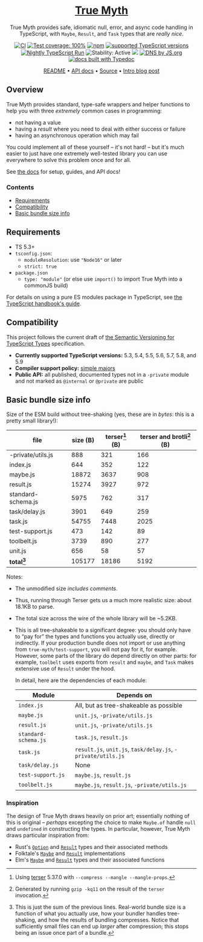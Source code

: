 <h1 align="center"><a href='https://github.com/true-myth/true-myth'>True Myth</a></h1>

<p align="center">True Myth provides safe, idiomatic null, error, and async code handling in TypeScript, with <code>Maybe</code>, <code>Result</code>, and <code>Task</code> types that are <em>really nice</em>.</p>

<p align="center">
  <a href='https://github.com/true-myth/true-myth/blob/main/.github/workflows/CI.yml'><img src='https://github.com/true-myth/true-myth/actions/workflows/CI.yml/badge.svg?branch=main' title='CI'></a>
  <a href='https://github.com/true-myth/true-myth/blob/master/package.json#L78-L85'><img src='https://img.shields.io/badge/Vitest-100%25-0a7c00.svg' alt='Test coverage: 100%'></a>
  <a href='https://www.npmjs.com/package/true-myth'><img src='https://img.shields.io/npm/v/true-myth.svg' alt='npm'></a>
  <a href='https://github.com/true-myth/true-myth/blob/main/.github/workflows/CI.yml#L59'><img src='https://img.shields.io/badge/TypeScript-5.3%20%3C=%205.9%20%7C%20next-3178c6' alt='supported TypeScript versions'></a>
  <a href='https://github.com/true-myth/true-myth/actions/workflows/Nightly.yml'><img src='https://github.com/true-myth/true-myth/workflows/Nightly%20TypeScript%20Run/badge.svg' alt='Nightly TypeScript Run'></a>
  <img src='https://img.shields.io/badge/stability-active-663399' alt='Stability: Active'>
  <a href='https://github.com/true-myth/true-myth/blob/main/LICENSE'><img src='https://img.shields.io/github/license/true-myth/true-myth.svg'></a>
  <a href='https://js.org'><img src='https://img.shields.io/badge/dns-js.org-ffb400.svg' alt='DNS by JS.org'></a>
  <a href='http://true-myth.js.org'><img src='https://img.shields.io/badge/docs-Typedoc-009fb5.svg' alt='docs built with Typedoc'></a>
</p>

<p align="center">
  <a href='https://github.com/true-myth/true-myth'>README</a> • <a href='https://true-myth.js.org'>API docs</a> • <a href='https://github.com/true-myth/true-myth/tree/main/src'>Source</a> • <a href='http://www.chriskrycho.com/2017/announcing-true-myth-10.html'>Intro blog post</a>
</p>

## Overview

True Myth provides standard, type-safe wrappers and helper functions to help you with three _extremely_ common cases in programming:

- not having a value
- having a _result_ where you need to deal with either success or failure
- having an asynchronous operation which may fail

You could implement all of these yourself – it's not hard! – but it's much easier to just have one extremely well-tested library you can use everywhere to solve this problem once and for all.

See [the docs](https://true-myth.js.org) for setup, guides, and API docs!

### Contents

- [Requirements](#requirements)
- [Compatibility](#compatibility)
- [Basic bundle size info](#basic-bundle-size-info)

## Requirements

- TS 5.3+
- `tsconfig.json`:
  - `moduleResolution`: use `"Node16"` or later
  - `strict: true`
- `package.json`
  - `type: "module"` (or else use `import()` to import True Myth into a commonJS build)

For details on using a pure ES modules package in TypeScript, see [the TypeScript handbook's guide](https://www.typescriptlang.org/docs/handbook/esm-node.html).


## Compatibility

This project follows the current draft of [the Semantic Versioning for TypeScript Types][semver] specification.

- **Currently supported TypeScript versions:** 5.3, 5.4, 5.5, 5.6, 5.7, 5.8, and 5.9
- **Compiler support policy:** [simple majors][sm]
- **Public API:** all published, documented types not in a `-private` module and not marked as `@internal` or `@private` are public

[semver]: https://www.semver-ts.org
[sm]: https://www.semver-ts.org/formal-spec/5-compiler-considerations.html#simple-majors

## Basic bundle size info

Size of the ESM build without tree-shaking (yes, these are in *bytes*: this is a pretty small library!):

|       file         | size (B) | terser[^terser] (B) | terser and brotli[^brotli] (B) |
| ------------------ | -------- | ------------------- | ------------------------------ |
| -private/utils.js  |      888 |                 321 |                            166 |
| index.js           |      644 |                 352 |                            122 |
| maybe.js           |    18872 |                3637 |                            908 |
| result.js          |    15274 |                3927 |                            972 |
| standard-schema.js |     5975 |                 762 |                            317 |
| task/delay.js      |     3901 |                 649 |                            259 |
| task.js            |    54755 |                7448 |                           2025 |
| test-support.js    |      473 |                 142 |                             89 |
| toolbelt.js        |     3739 |                 890 |                            277 |
| unit.js            |      656 |                  58 |                             57 |
| **total[^total]**  |   105177 |               18186 |                           5192 |


Notes:

- The unmodified size *includes comments*.
- Thus, running through Terser gets us a much more realistic size: about 18.1KB to parse.
- The total size across the wire of the whole library will be ~5.2KB.
- This is all tree-shakeable to a significant degree: you should only have to “pay for” the types and functions you actually use, directly or indirectly. If your production bundle does not import or use anything from `true-myth/test-support`, you will not pay for it, for example. However, some parts of the library do depend directly on other parts: for example, `toolbelt` uses exports from `result` and `maybe`, and `Task` makes extensive use of `Result` under the hood.

    In detail, here are the dependencies of each module:

    | Module               | Depends on                                                   |
    | -------------------- | ------------------------------------------------------------ |
    | `index.js`           | All, but as tree-shakeable as possible                       |
    | `maybe.js`           | `unit.js`, `-private/utils.js`                               |
    | `result.js`          | `unit.js`, `-private/utils.js`                               |
    | `standard-schema.js` | `task.js`, `result.js`                                       |
    | `task.js`            | `result.js`, `unit.js`, `task/delay.js`, `-private/utils.js` |
    | `task/delay.js`      | None                                                         |
    | `test-support.js`    | `maybe.js`, `result.js`                                      |
    | `toolbelt.js`        | `maybe.js`, `result.js`, `-private/utils.js`                 |

[^terser]: Using [terser](https://github.com/terser/terser) 5.37.0 with `--compress --mangle --mangle-props`.

[^brotli]: Generated by running `gzip -kq11` on the result of the `terser` invocation.

[^total]: This is just the sum of the previous lines. Real-world bundle size is a function of what you actually use, how your bundler handles tree-shaking, and how the results of bundling compresses. Notice that sufficiently small files can end up _larger_ after compression; this stops being an issue once part of a bundle.


### Inspiration

The design of True Myth draws heavily on prior art; essentially nothing of this is original – _perhaps_ excepting the choice to make `Maybe.of` handle `null` and `undefined` in constructing the types. In particular, however, True Myth draws particular inspiration from:

- Rust's [`Option`][rs-option] and [`Result`][rs-result] types and their associated methods
- Folktale's [`Maybe`][ft-maybe] and [`Result`][ft-result] implementations
- Elm's [`Maybe`][elm-maybe] and [`Result`][elm-result] types and their
  associated functions

[rs-option]: https://doc.rust-lang.org/stable/std/option/
[rs-result]: https://doc.rust-lang.org/stable/std/result/
[ft-maybe]: http://folktale.origamitower.com/api/v2.0.0/en/folktale.maybe.html
[ft-result]: http://folktale.origamitower.com/api/v2.0.0/en/folktale.result.html
[elm-maybe]: http://package.elm-lang.org/packages/elm-lang/core/5.1.1/Maybe
[elm-result]: http://package.elm-lang.org/packages/elm-lang/core/5.1.1/Result
